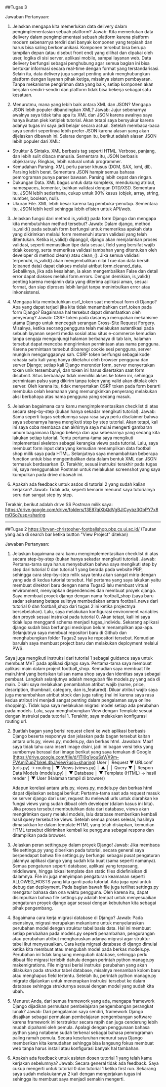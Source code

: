 ##Tugas 3

Jawaban Pertanyaan:
1. Jelaskan mengapa kita memerlukan data delivery dalam pengimplementasian sebuah platform?
Jawab:
Kita memerlukan data delivery dalam pengimplementasi sebuah platform karena platform modern sebenarnya terdiri dari banyak komponen yang terpisah dan harus bisa saling berkomunikasi. Komponen tersebut bisa berupa tampilan depan (atau disebut front end) yang dilihat dan dipakai oleh user, logika di sisi server, aplikasi mobile, sampai layanan web. Data delivery berfungsi sebagai penghubung agar semua bagian ini bisa bertukar informasi secara real-time dengan format yang terstandarisasi. Selain itu, data delivery juga sangat penting untuk menghubungkan platform dengan layanan pihak ketiga, misalnya sistem pembayaran. Tanpa mekanisme pengiriman data yang baik, setiap komponen akan berjalan sendiri-sendiri dan platform tidak bisa bekerja sebagai satu kesatuan.

2. Menurutmu, mana yang lebih baik antara XML dan JSON? Mengapa JSON lebih populer dibandingkan XML?
Jawab:
Jujur sebenarnya awalnya saya tidak tahu apa itu XML dan JSON karena awalnya saya hanya ikutan plek ketiplek tutorial. Akan tetapi saya bersyukur karena adanya tugas ini saya jadi belajar secara actual. Setelah membaca-baca saya sendiri sepertinya lebih prefer JSON karena alasan yang akan dijelaskan dibawah ini. Selaras dengan itu, berikut adalah alasan JSON lebih populer dari XML:
- Struktur & Sintaks. XML berbasis tag seperti HTML. Verbose, panjang, dan lebih sulit dibaca manusia. Sementara itu, JSON berbasis objek/array. Ringkas, lebih natural untuk programmer.
- Kemudahan Parsing. XML perlu parser khusus (DOM, SAX, lxml, dll). Parsing lebih berat. Sementara JSON hampir semua bahasa pemrograman punya parser bawaan. Parsing lebih cepat dan ringan.
- Dukungan Data. XML bagus untuk data kompleks, mendukung atribut, namespaces, komentar, bahkan validasi dengan DTD/XSD. Sementara itu, JSON lebih sederhana, cukup untuk 90% kasus (objek, array, string, number, boolean, null).
- Ukuran File. XML lebih besar karena tag pembuka-penutup. Sementara itu, JSON lebih kecil sehingga lebih efisien untuk API/web.

3. Jelaskan fungsi dari method is_valid() pada form Django dan mengapa kita membutuhkan method tersebut?
Jawab:
Dalam django, method is_valid() pada sebuah form berfungsi untuk memeriksa apakah data yang dikirimkan melalui form memenuhi aturan validasi yang telah ditentukan. Ketika is_valid() dipanggil, django akan menjalankan proses validasi, seperti memastikan tipe data sesuai, field yang bersifat wajib tidak kosong, serta memeriksa validasi tambahan yang ditentukan oleh developer di method clean() atau clean_<field>(). Jika semua validasi terpenuhi, is_valid() akan mengembalikan nilai True dan data bersih (cleaned data) dapat diakses melalui atribut form.cleaned_data. Sebaliknya, jika ada kesalahan, ia akan mengembalikan False dan detail error dapat diakses melalui form.errors. Dengan demikian, is_valid() penting karena menjamin data yang diterima aplikasi aman, sesuai format, dan siap diproses lebih lanjut tanpa menimbulkan error atau inkonsistensi.

4. Mengapa kita membutuhkan csrf_token saat membuat form di Django? Apa yang dapat terjadi jika kita tidak menambahkan csrf_token pada form Django? Bagaimana hal tersebut dapat dimanfaatkan oleh penyerang?
Jawab:
CSRF token pada dasarnya merupakan mekanisme utama Django untuk mencegah serangan Cross-Site Request Forgery. Misalnya, ketika seorang pengguna telah melakukan autentikasi pada sebuah layanan seperti media sosial atau situs e-commerce kemudian tanpa sengaja mengunjungi halaman berbahaya di tab lain, halaman tersebut dapat mencoba mengirimkan permintaan atas nama pengguna. Karena permintaan tersebut dibarengi cookie sesi pengguna, server mungkin menganggapnya sah. CSRF token berfungsi sebagai kode rahasia satu kali yang hanya diketahui oleh browser pengguna dan server Django; setiap kali Django merender form, server menyertakan token unik tersembunyi, dan token ini harus disertakan saat form disubmit. Situs berbahaya tidak memiliki akses ke token ini, sehingga permintaan palsu yang dikirim tanpa token yang valid akan ditolak oleh server. Oleh karena itu, tidak menyertakan CSRF token pada form berarti membuka celah keamanan yang memungkinkan penyerang melakukan aksi berbahaya atas nama pengguna yang sedang masuk.

5. Jelaskan bagaimana cara kamu mengimplementasikan checklist di atas secara step-by-step (bukan hanya sekadar mengikuti tutorial).
Jawab:
Sama seperti tugas sebelumnya saya rasa saya perlu disclaimer bahwa saya sebenarnya hanya mengikuti step by step tutorial. Akan tetapi, kali ini saya coba membaca dan akhirnya saya mulai mengerti gambaran umum bagaimana Django bekerja dan apa sebenarnya yang sedang kita lakukan setiap tutorial. Tentu pertama-tama saya mengikuti implementasi skeleton sebagai kerangka views pada tutorial. Lalu, saya membuat form input data yang kemudian menampilkan data football shop milik saya pada HTML. Selanjutnya saya menambahkan beberapa function untuk bisa mengembalikan data dalam bentuk XML dan JSON termasuk berdasarkan ID. Terakhir, sesuai instruksi terakhir pada tugas ini, saya menggunakan Postman untuk melakukan screenshot yang saya kumpulkan pada drive dibawah ini.

6. Apakah ada feedback untuk asdos di tutorial 2 yang sudah kalian kerjakan?
Jawab:
Tidak ada, seperti kemarin menurut saya tutorialnya seru dan sangat step by step.

Terakhir, berikut adalah drive SS Postman milik saya: https://drive.google.com/drive/folders/13E87qiXbQdVgBJlCyybz3GbPY7x8mOSo?usp=sharing

---

##Tugas 2
https://bryan-christopher-footballshop.pbp.cs.ui.ac.id/
(Tautan yang ada di search bar ketika button "View Project" ditekan)

Jawaban Pertanyaan:
1. Jelaskan bagaimana cara kamu mengimplementasikan checklist di atas secara step-by-step (bukan hanya sekadar mengikuti tutorial).
Jawab:
Pertama-tama saya harus menyebutkan bahwa saya mengikuti step by step dari tutorial 0 dan tutorial 1 yang berada pada website PBP, sehingga cara step-by-step milik saya tentu akan sangat mirip dengan yang ada di kedua tutorial tersebut. Hal pertama yang saya lakukan yaitu membuat direktori baru dengan nama Tugas2 lalu membuat virtual environment, menyiapkan dependencies dan membuat proyek django. Saya membuat proyek django dengan nama football_shop (saya baru sadar sekarang betapa sulitnya membedakan antara football_news dari tutorial 0 dan football_shop dari tugas 2 ini ketika projectnya bersebelahan). Lalu, saya melakukan konfigurasi environment variables dan proyek sesuai instruksi pada tutorial 0. Akan tetapi, kali ini saya tidak lupa mengganti schema menjadi tugas_individu. Sekarang aplikasi django sudah bisa berfungsi meskipun belum menampilkan apa-apa. Selanjutnya saya membuat repositori baru di Github dan menghubungkan folder Tugas2 saya ke repositori tersebut. Kemudian barulah saya membuat project baru dan melakukan deployment melalui PWS.

Saya juga mengikuti instruksi dari tutorial 1 sebagai guidance saya untuk membuat MVT pada aplikasi django saya. Pertama-tama saya membuat aplikasi main dalam project football_shop. Kemudian saya membuat file main.html yang berisikan tulisan nama shop saya dan identitas saya sebagai pembuat. Langkah selanjutnya adalah mengubah file models.py yang ada di main. Disini saya melakukan penambahan atribut wajib (name, price, description, thumbnail, category, dan is_featured). Diluar atribut wajib saya juga menambahkan atribut stock dan juga rating (hal ini karena saya rasa kedua atribut ini menjadi sangat penting dalam pengalaman saya online shopping). Tidak lupa saya melakukan migrasi model setiap ada perubahan pada models. Lalu, saya menghubungkan View dengan Template sesuai dengan instruksi pada tutorial 1. Terakhir, saya melakukan konfigurasi routing url. 

2. Buatlah bagan yang berisi request client ke web aplikasi berbasis Django beserta responnya dan jelaskan pada bagan tersebut kaitan antara urls.py, views.py, models.py, dan berkas html.
Jawaban:
Maaf saya tidak tahu cara insert image disini, jadi ini bagan versi teks yang sumbernya berasal dari image berikut yang saya temukan di Google (https://drive.google.com/file/d/1TI0q1youSsWX9m-FVAmlZupZ1xkeL4bJ/view?usp=sharing)
   User 
   │ Request
   ▼
   URLconf (urls.py) → routing
   │
   ▼
   Views (views.py)
   │   ▲
   │   │ Query
   ▼   │ Respon Data
   Models (models.py)
   │
   ▼
   Database
   │
   ▼
   Template (HTML) → hasil render
   │
   ▼
   User (Halaman tampil di browser)

   Adapun korelasi antara urls.py, views.py, models.py dan berkas html dapat dijelaskan sebagai berikut:
   Pertama-tama saat ada request masuk ke server django dari user, request itu melewati urls untuk diarahkan ke fungsi views yang sudah dibuat oleh developer (dalam kasus ini kita). Jika proses tersebut membutuhkan data dari database, views akan mengirimkan query melalui models, lalu database memberikan kembali hasil query tersebut ke views. Setelah semua proses selesai, hasilnya dimasukkan ke dalam template HTML yang telah disiapkan, kemudian HTML tersebut dikirimkan kembali ke pengguna sebagai respons dan ditampilkan pada browser.


3. Jelaskan peran settings.py dalam proyek Django!
Jawab:
Jika membaca file settings.py yang diberikan pada tutorial, secara general saya berpendapat bahwa file settings.py berfungsi sebagai pusat pengaturan jalannya aplikasi django yang sudah kita buat (sama seperti namanya). Semua pengaturan  seperti database, aplikasi yang terpasang, middleware, hingga lokasi template dan static files didefinisikan di dalamnya. File ini juga menyimpan pengaturan keamanan seperti ALLOWED_HOSTS yang kita ganti pada tutorial. Ada juga opsi untuk debug dan deployment. Pada bagian bawah file juga terlihat settings.py mengatur bahasa dan ona waktu pengguna. Oleh karena itu, dapat disimpulkan bahwa file settings.py adalah tempat untuk menyesuaikan pengaturan proyek django agar sesuai dengan kebutuhan kita sebagai pihak pengembang.


4. Bagaimana cara kerja migrasi database di Django?
Jawab:
Pada esensinya, migrasi merupakan mekanisme untuk menyelaraskan perubahan model dengan struktur tabel basis data. Hal ini membuat setiap perubahan pada models.py seperti penambahan, pengurangan atau perubahan atribut mengharuskan adanya migrasi agar struktur tabel ikut menyesuaikan. Cara kerja migrasi database di django dimulai ketika kita membuat atau mengubah model pada berkas models.py. Perubahan ini tidak langsung mengubah database, sehingga perlu dibuat file migrasi terlebih dahulu dengan perintah python manage.py makemigrations. File migrasi berisi instruksi perubahan yang akan dilakukan pada struktur tabel database, misalnya menambah kolom baru atau menghapus field tertentu. Setelah itu, perintah python manage.py migrate dijalankan untuk menerapkan instruksi tersebut ke dalam database sehingga strukturnya sesuai dengan model yang sudah kita ubah.

5. Menurut Anda, dari semua framework yang ada, mengapa framework Django dijadikan permulaan pembelajaran pengembangan perangkat lunak?
Jawab: 
Dari pengalaman saya sendiri, framework Django disajikan sebagai permulaan pembelajaran pengembangan software karena framework ini terstruktur secara rapih dan juga cenderung lebih mudah dipahami oleh pemula. Apalagi dengan penggunaan bahasa python yang notabene sudah terkenal sebagai bahasa pemrograman paling ramah pemula. Secara keseluruhan menurut saya Django memberikan kita kemudahan sehingga bisa langsung fokus membuat web tanpa harus install atau konfigurasi banyak hal tambahan.

6. Apakah ada feedback untuk asisten dosen tutorial 1 yang telah kamu kerjakan sebelumnya?
Jawab: 
Secara general tidak ada feedback. Saya cukup mengerti untuk tutorial 0 dan tutorial 1 ketika first run. Sekarang saya sudah melakukannya 2 kali dengan mengerjakan tugas ini sehingga itu membuat saya menjadi semakin mengerti.